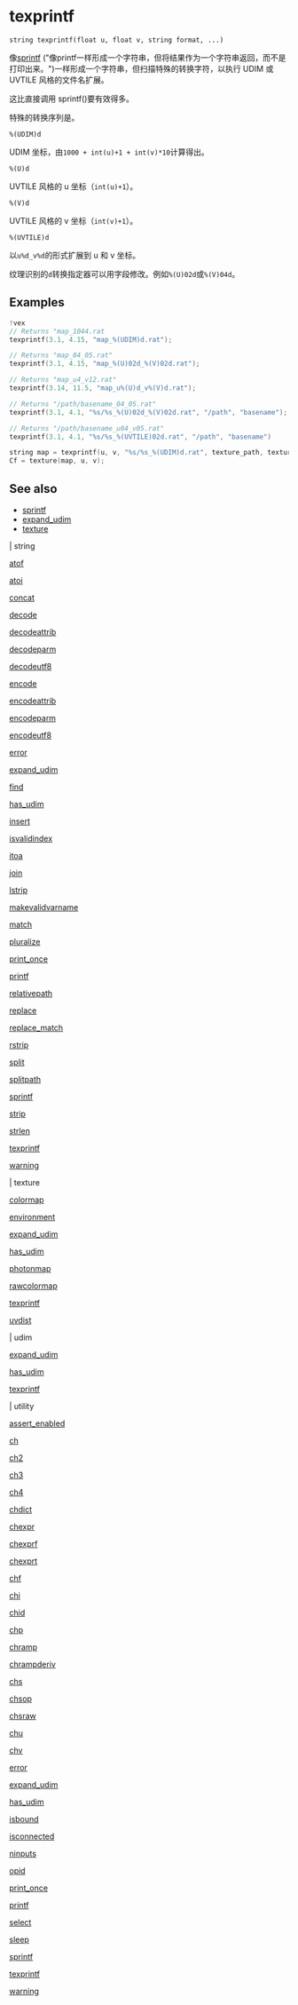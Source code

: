 # texprintf

`string texprintf(float u, float v, string format, ...)`

像[sprintf](sprintf.html) ("像printf一样形成一个字符串，但将结果作为一个字符串返回，而不是打印出来。")一样形成一个字符串，但扫描特殊的转换字符，以执行 UDIM 或 UVTILE 风格的文件名扩展。

这比直接调用 sprintf()要有效得多。

特殊的转换序列是。

`%(UDIM)d`

UDIM 坐标，由`1000 + int(u)+1 + int(v)*10`计算得出。

`%(U)d`

UVTILE 风格的 u 坐标（`int(u)+1`）。

`%(V)d`

UVTILE 风格的 v 坐标（`int(v)+1`）。

`%(UVTILE)d`

以`u%d_v%d`的形式扩展到 u 和 v 坐标。

纹理识别的`d`转换指定器可以用字段修改。例如`%(U)02d`或`%(V)04d`。

## Examples



```c
!vex
// Returns "map_1044.rat
texprintf(3.1, 4.15, "map_%(UDIM)d.rat");

// Returns "map_04_05.rat"
texprintf(3.1, 4.15, "map_%(U)02d_%(V)02d.rat");

// Returns "map_u4_v12.rat"
texprintf(3.14, 11.5, "map_u%(U)d_v%(V)d.rat");

// Returns "/path/basename_04_05.rat"
texprintf(3.1, 4.1, "%s/%s_%(U)02d_%(V)02d.rat", "/path", "basename");

// Returns "/path/basename_u04_v05.rat"
texprintf(3.1, 4.1, "%s/%s_%(UVTILE)02d.rat", "/path", "basename")
```

```c
string map = texprintf(u, v, "%s/%s_%(UDIM)d.rat", texture_path, texture_base);
Cf = texture(map, u, v);

```

## See also

- [sprintf](sprintf.html)
- [expand_udim](expand_udim.html)
- [texture](texture.html)

|
string

[atof](atof.html)

[atoi](atoi.html)

[concat](concat.html)

[decode](decode.html)

[decodeattrib](decodeattrib.html)

[decodeparm](decodeparm.html)

[decodeutf8](decodeutf8.html)

[encode](encode.html)

[encodeattrib](encodeattrib.html)

[encodeparm](encodeparm.html)

[encodeutf8](encodeutf8.html)

[error](error.html)

[expand_udim](expand_udim.html)

[find](find.html)

[has_udim](has_udim.html)

[insert](insert.html)

[isvalidindex](isvalidindex.html)

[itoa](itoa.html)

[join](join.html)

[lstrip](lstrip.html)

[makevalidvarname](makevalidvarname.html)

[match](match.html)

[pluralize](pluralize.html)

[print_once](print_once.html)

[printf](printf.html)

[relativepath](relativepath.html)

[replace](replace.html)

[replace_match](replace_match.html)

[rstrip](rstrip.html)

[split](split.html)

[splitpath](splitpath.html)

[sprintf](sprintf.html)

[strip](strip.html)

[strlen](strlen.html)

[texprintf](texprintf.html)

[warning](warning.html)

|
texture

[colormap](colormap.html)

[environment](environment.html)

[expand_udim](expand_udim.html)

[has_udim](has_udim.html)

[photonmap](photonmap.html)

[rawcolormap](rawcolormap.html)

[texprintf](texprintf.html)

[uvdist](uvdist.html)

|
udim

[expand_udim](expand_udim.html)

[has_udim](has_udim.html)

[texprintf](texprintf.html)

|
utility

[assert_enabled](assert_enabled.html)

[ch](ch.html)

[ch2](ch2.html)

[ch3](ch3.html)

[ch4](ch4.html)

[chdict](chdict.html)

[chexpr](chexpr.html)

[chexprf](chexprf.html)

[chexprt](chexprt.html)

[chf](chf.html)

[chi](chi.html)

[chid](chid.html)

[chp](chp.html)

[chramp](chramp.html)

[chrampderiv](chrampderiv.html)

[chs](chs.html)

[chsop](chsop.html)

[chsraw](chsraw.html)

[chu](chu.html)

[chv](chv.html)

[error](error.html)

[expand_udim](expand_udim.html)

[has_udim](has_udim.html)

[isbound](isbound.html)

[isconnected](isconnected.html)

[ninputs](ninputs.html)

[opid](opid.html)

[print_once](print_once.html)

[printf](printf.html)

[select](select.html)

[sleep](sleep.html)

[sprintf](sprintf.html)

[texprintf](texprintf.html)

[warning](warning.html)
